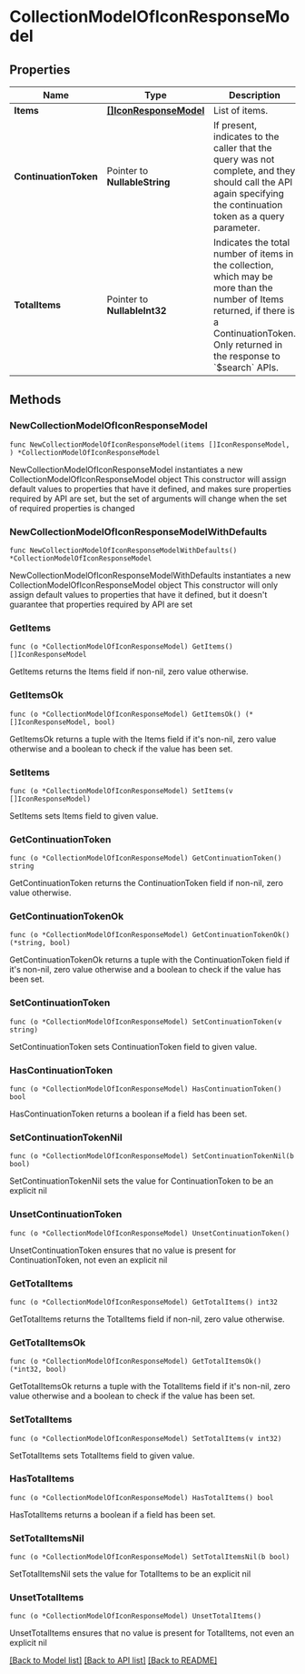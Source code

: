 # CollectionModelOfIconResponseModel

## Properties

Name | Type | Description | Notes
------------ | ------------- | ------------- | -------------
**Items** | [**[]IconResponseModel**](IconResponseModel.md) | List of items. | 
**ContinuationToken** | Pointer to **NullableString** | If present, indicates to the caller that the query was not complete, and they should call the API again specifying the continuation token as a query parameter. | [optional] 
**TotalItems** | Pointer to **NullableInt32** | Indicates the total number of items in the collection, which may be more than the number of Items returned, if there is a ContinuationToken.  Only returned in the response to &#x60;$search&#x60; APIs. | [optional] 

## Methods

### NewCollectionModelOfIconResponseModel

`func NewCollectionModelOfIconResponseModel(items []IconResponseModel, ) *CollectionModelOfIconResponseModel`

NewCollectionModelOfIconResponseModel instantiates a new CollectionModelOfIconResponseModel object
This constructor will assign default values to properties that have it defined,
and makes sure properties required by API are set, but the set of arguments
will change when the set of required properties is changed

### NewCollectionModelOfIconResponseModelWithDefaults

`func NewCollectionModelOfIconResponseModelWithDefaults() *CollectionModelOfIconResponseModel`

NewCollectionModelOfIconResponseModelWithDefaults instantiates a new CollectionModelOfIconResponseModel object
This constructor will only assign default values to properties that have it defined,
but it doesn't guarantee that properties required by API are set

### GetItems

`func (o *CollectionModelOfIconResponseModel) GetItems() []IconResponseModel`

GetItems returns the Items field if non-nil, zero value otherwise.

### GetItemsOk

`func (o *CollectionModelOfIconResponseModel) GetItemsOk() (*[]IconResponseModel, bool)`

GetItemsOk returns a tuple with the Items field if it's non-nil, zero value otherwise
and a boolean to check if the value has been set.

### SetItems

`func (o *CollectionModelOfIconResponseModel) SetItems(v []IconResponseModel)`

SetItems sets Items field to given value.


### GetContinuationToken

`func (o *CollectionModelOfIconResponseModel) GetContinuationToken() string`

GetContinuationToken returns the ContinuationToken field if non-nil, zero value otherwise.

### GetContinuationTokenOk

`func (o *CollectionModelOfIconResponseModel) GetContinuationTokenOk() (*string, bool)`

GetContinuationTokenOk returns a tuple with the ContinuationToken field if it's non-nil, zero value otherwise
and a boolean to check if the value has been set.

### SetContinuationToken

`func (o *CollectionModelOfIconResponseModel) SetContinuationToken(v string)`

SetContinuationToken sets ContinuationToken field to given value.

### HasContinuationToken

`func (o *CollectionModelOfIconResponseModel) HasContinuationToken() bool`

HasContinuationToken returns a boolean if a field has been set.

### SetContinuationTokenNil

`func (o *CollectionModelOfIconResponseModel) SetContinuationTokenNil(b bool)`

 SetContinuationTokenNil sets the value for ContinuationToken to be an explicit nil

### UnsetContinuationToken
`func (o *CollectionModelOfIconResponseModel) UnsetContinuationToken()`

UnsetContinuationToken ensures that no value is present for ContinuationToken, not even an explicit nil
### GetTotalItems

`func (o *CollectionModelOfIconResponseModel) GetTotalItems() int32`

GetTotalItems returns the TotalItems field if non-nil, zero value otherwise.

### GetTotalItemsOk

`func (o *CollectionModelOfIconResponseModel) GetTotalItemsOk() (*int32, bool)`

GetTotalItemsOk returns a tuple with the TotalItems field if it's non-nil, zero value otherwise
and a boolean to check if the value has been set.

### SetTotalItems

`func (o *CollectionModelOfIconResponseModel) SetTotalItems(v int32)`

SetTotalItems sets TotalItems field to given value.

### HasTotalItems

`func (o *CollectionModelOfIconResponseModel) HasTotalItems() bool`

HasTotalItems returns a boolean if a field has been set.

### SetTotalItemsNil

`func (o *CollectionModelOfIconResponseModel) SetTotalItemsNil(b bool)`

 SetTotalItemsNil sets the value for TotalItems to be an explicit nil

### UnsetTotalItems
`func (o *CollectionModelOfIconResponseModel) UnsetTotalItems()`

UnsetTotalItems ensures that no value is present for TotalItems, not even an explicit nil

[[Back to Model list]](../README.md#documentation-for-models) [[Back to API list]](../README.md#documentation-for-api-endpoints) [[Back to README]](../README.md)


